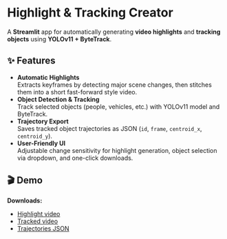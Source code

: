 # Highlight & Tracking Creator
A **Streamlit** app for automatically generating **video highlights** and **tracking objects** using **YOLOv11 + ByteTrack**.

## ✨ Features
- **Automatic Highlights**  
  Extracts keyframes by detecting major scene changes, then stitches them into a short fast-forward style video.
- **Object Detection & Tracking**  
  Track selected objects (people, vehicles, etc.) with YOLOv11 model and ByteTrack.
- **Trajectory Export**  
  Saves tracked object trajectories as JSON (`id`, `frame`, `centroid_x`, `centroid_y`).
- **User-Friendly UI**  
  Adjustable change sensitivity for highlight generation, object selection via dropdown, and one-click downloads.

## 🎬 Demo
**Downloads:**
- [Highlight video](assets/demo-highlight.mp4)
- [Tracked video](assets/demo-annotated.mp4)
- [Trajectories JSON](assets/demo-trajectories.json)
